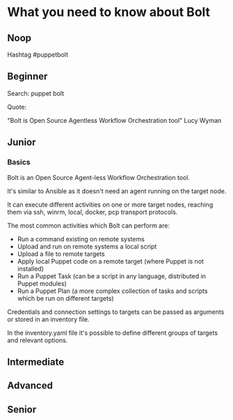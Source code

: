 # What you need to know about Bolt

## Noop

Hashtag #puppetbolt

## Beginner 

Search: puppet bolt

Quote:

"Bolt is Open Source Agentless Workflow Orchestration tool"
Lucy Wyman

## Junior

### Basics

Bolt is an Open Source Agent-less Workflow Orchestration tool.

It's similar to Ansible as it doesn't need an agent running on the target node. 

It can execute different activities on one or more target nodes,
reaching them via ssh, winrm, local, docker, pcp transport protocols.

The most common activities which Bolt can perform are:

- Run a command existing on remote systems
- Upload and run on remote systems a local script
- Upload a file to remote targets
- Apply local Puppet code on a remote target (where Puppet is not installed)
- Run a Puppet Task (can be a script in any language, distributed in Puppet modules)
- Run a Puppet Plan (a more complex collection of tasks and scripts which be run on different targets) 

Credentials and connection settings to targets can be passed as arguments or stored in an inventory file.

In the inventory.yaml file it's possible to define different groups of targets and relevant options.


## Intermediate

## Advanced

## Senior

